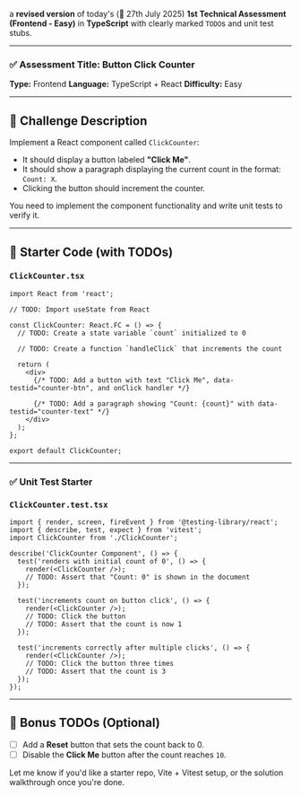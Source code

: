 a **revised version** of today's (📅 27th July 2025) **1st Technical Assessment (Frontend - Easy)** in **TypeScript** with clearly marked `TODO`s and unit test stubs.

---

### ✅ **Assessment Title:** Button Click Counter

**Type:** Frontend
**Language:** TypeScript + React
**Difficulty:** Easy

---

## 🧩 Challenge Description

Implement a React component called `ClickCounter`:

* It should display a button labeled **"Click Me"**.
* It should show a paragraph displaying the current count in the format: `Count: X`.
* Clicking the button should increment the counter.

You need to implement the component functionality and write unit tests to verify it.

---

## 📝 Starter Code (with TODOs)

### `ClickCounter.tsx`

```tsx
import React from 'react';

// TODO: Import useState from React

const ClickCounter: React.FC = () => {
  // TODO: Create a state variable `count` initialized to 0

  // TODO: Create a function `handleClick` that increments the count

  return (
    <div>
      {/* TODO: Add a button with text "Click Me", data-testid="counter-btn", and onClick handler */}
      
      {/* TODO: Add a paragraph showing "Count: {count}" with data-testid="counter-text" */}
    </div>
  );
};

export default ClickCounter;
```

---

### ✅ Unit Test Starter

### `ClickCounter.test.tsx`

```tsx
import { render, screen, fireEvent } from '@testing-library/react';
import { describe, test, expect } from 'vitest';
import ClickCounter from './ClickCounter';

describe('ClickCounter Component', () => {
  test('renders with initial count of 0', () => {
    render(<ClickCounter />);
    // TODO: Assert that "Count: 0" is shown in the document
  });

  test('increments count on button click', () => {
    render(<ClickCounter />);
    // TODO: Click the button
    // TODO: Assert that the count is now 1
  });

  test('increments correctly after multiple clicks', () => {
    render(<ClickCounter />);
    // TODO: Click the button three times
    // TODO: Assert that the count is 3
  });
});
```

---

## 🧠 Bonus TODOs (Optional)

* [ ] Add a **Reset** button that sets the count back to 0.
* [ ] Disable the **Click Me** button after the count reaches `10`.

Let me know if you'd like a starter repo, Vite + Vitest setup, or the solution walkthrough once you're done.
